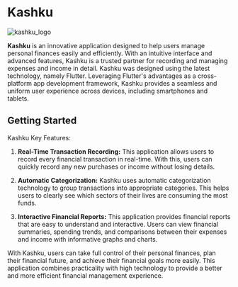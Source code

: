 # Kashku
![kashku_logo](https://github.com/FathurDewantoro/Kashku/assets/48375747/dd2278ef-15e4-43d1-8873-1942b426d4b3)

**Kashku** is an innovative application designed to help users manage personal finances easily and efficiently. With an intuitive interface and advanced features, Kashku is a trusted partner for recording and managing expenses and income in detail. Kashku was designed using the latest technology, namely Flutter. Leveraging Flutter's advantages as a cross-platform app development framework, Kashku provides a seamless and uniform user experience across devices, including smartphones and tablets.

## Getting Started

Kashku Key Features:

1. **Real-Time Transaction Recording:**
This application allows users to record every financial transaction in real-time. With this, users can quickly record any new purchases or income without losing details.

2. **Automatic Categorization:**
Kashku uses automatic categorization technology to group transactions into appropriate categories. This helps users to clearly see which sectors of their lives are consuming the most funds.

3. **Interactive Financial Reports:**
This application provides financial reports that are easy to understand and interactive. Users can view financial summaries, spending trends, and comparisons between their expenses and income with informative graphs and charts.

With Kashku, users can take full control of their personal finances, plan their financial future, and achieve their financial goals more easily. This application combines practicality with high technology to provide a better and more efficient financial management experience.
